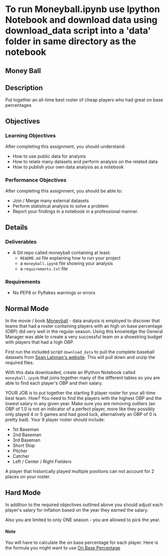 # To run Moneyball.ipynb use Ipython Notebook and download data using download_data script into a 'data' folder in same directory as the notebook
## Money Ball

## Description

Put together an all-time best roster of cheap players who had great on base percentages

## Objectives

### Learning Objectives

After completing this assignment, you should understand:

* How to use public data for analysis
* How to relate many datasets and perform analysis on the related data
* How to publish your own data analysis as a notebook

### Performance Objectives

After completing this assignment, you should be able to:

* Join / Merge many external datasets
* Perform statistical analysis to solve a problem
* Report your findings in a notebook in a professional manner.

## Details

### Deliverables

* A Git repo called moneyball containing at least:
  * `README.md` file explaining how to run your project
  * a `moneyball.ipynb` file showing your analysis
  * a `requirements.txt` file

### Requirements

* No PEP8 or Pyflakes warnings or errors

## Normal Mode

In the movie / book [Moneyball](http://www.imdb.com/title/tt1210166/) - data analysis
is employed to discover that teams that had a roster containing players with an high
on base percentage (OBP) did very well in the regular season. Using this knowledge
the General Manager was able to create a very successful team on a shoestring budget
with players that had a high OBP.

First run the included script `download_data` to pull the complete baseball datasets
from [Sean Lahman's website](http://www.seanlahman.com/baseball-archive/statistics/). This
will pull down and unzip the required files.

With this data downloaded, create an IPython Notebook called `moneyball.ipynb` that
joins together many of the different tables so you are able to find each player's OBP
and their salary.

YOUR JOB is to put together the starting 9 player roster for your all-time best team.  How?
You need to find the players with the highest OBP and the lowest salary in any given year. Make
sure you are removing outliers (an OBP of 1.0 is not an indicator of a perfect player, more like
they possibly only played 4 or 5 games and had good luck, alternatively an OBP of 0 is pretty
bad).  Your 9 player roster should include:

 - 1st Baseman
 - 2nd Baseman
 - 3rd Baseman
 - Short Stop
 - Pitcher
 - Catcher
 - Left / Center / Right Fielders

A player that historically played multiple positions can not account for 2 places on your roster.

## Hard Mode

In addition to the required objectives outlined above you should adjust each player's salary
for inflation based on the year they earned the salary.

Also you are limited to only ONE season - you are allowed to pick the year.

#### Note

You will have to calculate the on base percentage for each player.  Here is the formula you
might want to use [On Base Percentage](https://en.wikipedia.org/wiki/On-base_percentage)
